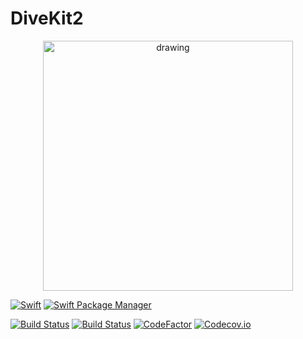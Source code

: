 # DiveKit2

<p align="center">
<img src="https://raw.githubusercontent.com/jaytrisw/DiveKit2/main/DiveKit-Logo.png" alt="drawing" width="400"/>
</p>


[![Swift](https://img.shields.io/badge/Swift-5.10-clear?labelColor=343434&color=de5d43)](https://img.shields.io/badge/Swift-5.10-clear?labelColor=343434&color=de5d43)
[![Swift Package Manager](https://img.shields.io/badge/Swift_Package_Manager-Compatible-clear?labelColor=343434&color=de5d43
)](https://img.shields.io/badge/Swift_Package_Manager-Compatible-clear?labelColor=343434&color=de5d43)

[![Build Status](https://github.com/jaytrisw/DiveKit2/workflows/Swift/badge.svg)](https://github.com/jaytrisw/DiveKit2/actions/workflows/swift.yml)
[![Build Status](https://app.bitrise.io/app/888b1200-4cd1-4e34-a305-0ab610355179/status.svg?token=QZtC4sYSLTadUfRmuxzzmQ&branch=main)](https://app.bitrise.io/app/888b1200-4cd1-4e34-a305-0ab610355179)
[![CodeFactor](https://www.codefactor.io/repository/github/jaytrisw/divekit2/badge)](https://www.codefactor.io/repository/github/jaytrisw/divekit2)
[![Codecov.io](https://codecov.io/github/jaytrisw/DiveKit2/graph/badge.svg?token=NOoje9nTQv)](https://codecov.io/github/jaytrisw/DiveKit2)
